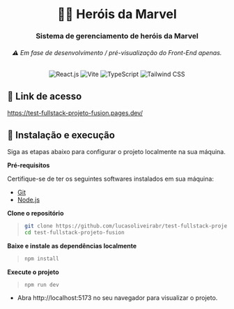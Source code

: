 <div align="center">
  <h1>🦸‍♂️ Heróis da Marvel</h1>
  <h3>Sistema de gerenciamento de heróis da Marvel</h3>
  <h6>⚠️ Em fase de desenvolvimento / pré-visualização do Front-End apenas.</h6>
  <div>
    <img src="https://img.shields.io/badge/React.JS-%2320232a.svg?style=for-the-badge&logo=react&logoColor=%2361DAFB" alt="React.js" />
    <img src="https://img.shields.io/badge/vite-%23646CFF.svg?style=for-the-badge&logo=vite&logoColor=white" alt="Vite" />
    <img src="https://img.shields.io/badge/typescript-%23007ACC.svg?style=for-the-badge&logo=typescript&logoColor=white" alt="TypeScript" />
    <img src="https://img.shields.io/badge/TailwindCSS-%2338B2AC.svg?style=for-the-badge&logo=tailwind-css&logoColor=white" alt="Tailwind CSS" />
  </div>
</div>

## <a name="link">🔗 Link de acesso</a>

https://test-fullstack-projeto-fusion.pages.dev/

## <a name="instalacao-e-execucao">🚀 Instalação e execução</a>

Siga as etapas abaixo para configurar o projeto localmente na sua máquina.

**Pré-requisitos**

Certifique-se de ter os seguintes softwares instalados em sua máquina:

- [Git](https://git-scm.com/)
- [Node.js](https://nodejs.org/en)

**Clone o repositório**

> ```bash
> git clone https://github.com/lucasoliveirabr/test-fullstack-projeto-fusion.git
> cd test-fullstack-projeto-fusion
> ```

**Baixe e instale as dependências localmente**

> ```bash
> npm install
> ```

**Execute o projeto**

> ```bash
> npm run dev
> ```

- Abra http://localhost:5173 no seu navegador para visualizar o projeto.